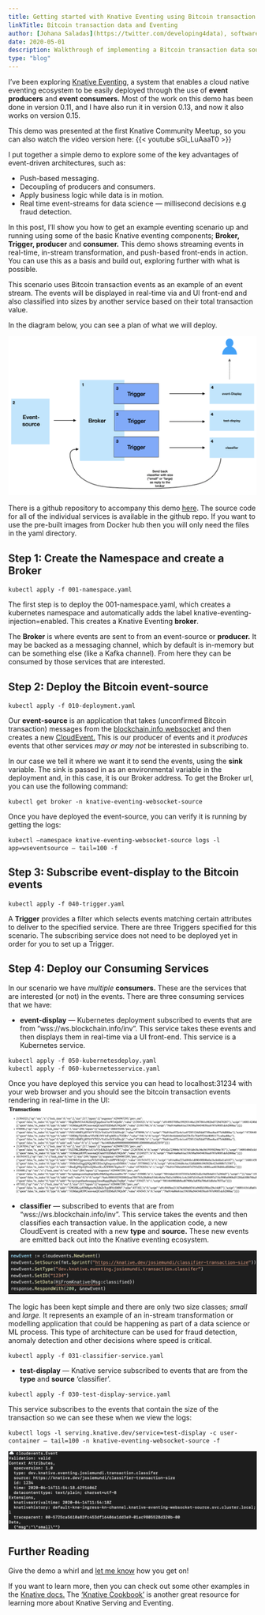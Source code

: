 ```yaml
---
title: Getting started with Knative Eventing using Bitcoin transaction data
linkTitle: Bitcoin transaction data and Eventing
author: [Johana Saladas](https://twitter.com/developing4data), software engineer at IBM. 
date: 2020-05-01
description: Walkthrough of implementing a Bitcoin transaction data source for Knative Eventing
type: "blog"
---
```


I’ve been exploring [Knative Eventing](https://knative.dev/docs/eventing/), a system that enables a cloud native eventing ecosystem to be easily deployed through the use of **event producers** and **event consumers.** Most of the work on this demo has been done in version 0.11, and I have also run it in version 0.13, and now it also works on version 0.15.

This demo was presented at the first Knative Community Meetup, so you can also watch the video version here:
{{< youtube sGi_LuAaaT0 >}}

I put together a simple demo to explore some of the key advantages of event-driven architectures, such as:

- Push-based messaging.
- Decoupling of producers and consumers.
- Apply business logic while data is in motion.
- Real time event-streams for data science — millisecond decisions e.g fraud detection.

In this post, I’ll show you how to get an example eventing scenario up and running using some of the basic Knative eventing components; **Broker, Trigger, producer** and **consumer.** This demo shows streaming events in real-time, in-stream transformation, and push-based front-ends in action. You can use this as a basis and build out, exploring further with what is possible.

This scenario uses Bitcoin transaction events as an example of an event stream. The events will be displayed in real-time via and UI front-end and also classified into sizes by another service based on their total transaction value.

In the diagram below, you can see a plan of what we will deploy.

![Diagram of this example Knative Eventing scenario](/blog/images/knative-eventing-scenario.png)

There is a github repository to accompany this demo [here](https://github.com/josiemundi/knative-eventing-blockchain-demo). The source code for all of the individual services is available in the github repo. If you want to use the pre-built images from Docker hub then you will only need the files in the yaml directory.

## Step 1: Create the Namespace and create a Broker
```
kubectl apply -f 001-namespace.yaml
```

The first step is to deploy the 001-namespace.yaml, which creates a kubernetes namespace and automatically adds the label knative-eventing-injection=enabled. This creates a Knative Eventing **broker**.

The **Broker** is where events are sent to from an event-source or **producer.** It may be backed as a messaging channel, which by default is in-memory but can be something else (like a Kafka channel). From here they can be consumed by those services that are interested.

## Step 2: Deploy the Bitcoin event-source
```
kubectl apply -f 010-deployment.yaml
```
Our **event-source** is an application that takes (unconfirmed Bitcoin transaction) messages from the [blockchain.info websocket](https://www.blockchain.com/api/api_websocket) and then creates a new [CloudEvent.](https://cloudevents.io/) This is our producer of events and it *produces* events that other services *may or may not* be interested in subscribing to.

In our case we tell it where we want it to send the events, using the **sink** variable. The sink is passed in as an environmental variable in the deployment and, in this case, it is our Broker address. To get the Broker url, you can use the following command:
```
kubectl get broker -n knative-eventing-websocket-source
```
Once you have deployed the event-source, you can verify it is running by getting the logs:
```
kubectl —namespace knative-eventing-websocket-source logs -l app=wseventsource — tail=100 -f
```

## Step 3: Subscribe event-display to the Bitcoin events
```
kubectl apply -f 040-trigger.yaml
```

A **Trigger** provides a filter which selects events matching certain attributes to deliver to the specified service. There are three Triggers specified for this scenario. The subscribing service does not need to be deployed yet in order for you to set up a Trigger.

## Step 4: Deploy our Consuming Services

In our scenario we have *multiple* **consumers.** These are the services that are interested (or not) in the events. There are three consuming services that we have:

- **event-display** — Kubernetes deployment subscribed to events that are from “wss://ws.blockchain.info/inv”. This service takes these events and then displays them in real-time via a UI front-end. This service is a Kubernetes service.
```
kubectl apply -f 050-kubernetesdeploy.yaml
kubectl apply -f 060-kubernetesservice.yaml
```

Once you have deployed this service you can head to localhost:31234 with your web browser and you should see the bitcoin transaction events rendering in real-time in the UI:
![You should see this UI updating in real-time](/blog/images/knative-eventing-UI-real-time.png)

- **classifier** — subscribed to events that are from “wss://ws.blockchain.info/inv”. This service takes the events and then classifies each transaction value. In the application code, a new CloudEvent is created with a new **type** and **source.** These new events are emitted back out into the Knative eventing ecosystem.

![](/blog/images/knative-eventing-classifier.png)

The logic has been kept simple and there are only two size classes; *small* and *large.* It represents an example of an in-stream transformation or modelling application that could be happening as part of a data science or ML process. This type of architecture can be used for fraud detection, anomaly detection and other decisions where speed is critical.
```
kubectl apply -f 031-classifier-service.yaml
```

- **test-display** — Knative service subscribed to events that are from the **type** and **source** ‘classifier’.
```
kubectl apply -f 030-test-display-service.yaml
```

This service subscribes to the events that contain the size of the transaction so we can see these when we view the logs:
```
kubectl logs -l serving.knative.dev/service=test-display -c user-container — tail=100 -n knative-eventing-websocket-source -f
```
![Our test-display service consumes the size reply that is emitted by the classifier](/blog/images/knative-eventing-test-display.png)

## Further Reading
Give the demo a whirl and [let me know](https://twitter.com/developing4data) how you get on!

If you want to learn more, then you can check out some other examples in the [Knative docs.](https://knative.dev/docs/eventing/samples/) The [‘Knative Cookbook’](https://developers.redhat.com/books/knative-cookbook/?v=1) is another great resource for learning more about Knative Serving and Eventing.
